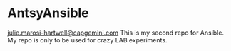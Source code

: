 # AntsyAnsible
julie.marosi-hartwell@capgemini.com
This is my second repo for Ansible.
My repo is only to be used for crazy LAB experiments.
